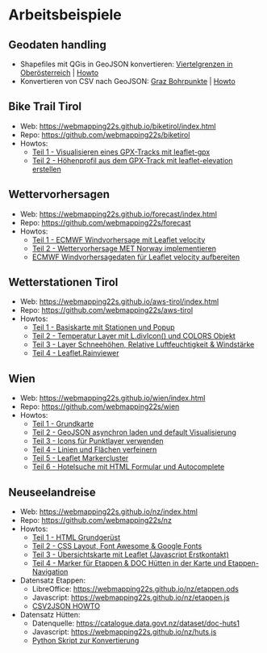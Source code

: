 # Arbeitsbeispiele

## Geodaten handling

* Shapefiles mit QGis in GeoJSON konvertieren: [Viertelgrenzen in Oberösterreich](https://webmapping22s.github.io/ooe/) | [Howto](https://webmapping22s.github.io/ooe/howto)
* Konvertieren von CSV nach GeoJSON: [Graz Bohrpunkte](https://webmapping22s.github.io/graz/) | [Howto](https://webmapping22s.github.io/graz/howto)

## Bike Trail Tirol

* Web: <https://webmapping22s.github.io/biketirol/index.html>
* Repo: <https://github.com/webmapping22s/biketirol>
* Howtos:
    * [Teil 1 - Visualisieren eines GPX-Tracks mit leaflet-gpx](https://webmapping22s.github.io/biketirol/howto1)
    * [Teil 2 - Höhenprofil aus dem GPX-Track mit leaflet-elevation erstellen](https://webmapping22s.github.io/biketirol/howto2)

## Wettervorhersagen

* Web: <https://webmapping22s.github.io/forecast/index.html>
* Repo: <https://github.com/webmapping22s/forecast>
* Howtos:
    * [Teil 1 - ECMWF Windvorhersage mit Leaflet velocity](https://webmapping22s.github.io/forecast/howto1)
    * [Teil 2 - Wettervorhersage MET Norway implementieren](https://webmapping22s.github.io/forecast/howto2)
    * [ECMWF Windvorhersagedaten für Leaflet velocity aufbereiten](https://webmapping22s.github.io/forecast/howto_ecmwf2json)

## Wetterstationen Tirol

* Web: <https://webmapping22s.github.io/aws-tirol/index.html>
* Repo: <https://github.com/webmapping22s/aws-tirol>
* Howtos:
    * [Teil 1 - Basiskarte mit Stationen und Popup](https://webmapping22s.github.io/aws-tirol/howto1)
    * [Teil 2 - Temperatur Layer mit L.divIcon() und COLORS Objekt](https://webmapping22s.github.io/aws-tirol/howto2)
    * [Teil 3 - Layer Schneehöhen, Relative Luftfeuchtigkeit & Windstärke](https://webmapping22s.github.io/aws-tirol/howto3)
    * [Teil 4 - Leaflet.Rainviewer](https://webmapping22s.github.io/aws-tirol/howto4)

## Wien

* Web: <https://webmapping22s.github.io/wien/index.html>
* Repo: <https://github.com/webmapping22s/wien>
* Howtos:
    * [Teil 1 - Grundkarte](https://webmapping22s.github.io/wien/howto1)
    * [Teil 2 - GeoJSON asynchron laden und default Visualisierung](https://webmapping22s.github.io/wien/howto2)
    * [Teil 3 - Icons für Punktlayer verwenden](https://webmapping22s.github.io/wien/howto3)
    * [Teil 4 - Linien und Flächen verfeinern](https://webmapping22s.github.io/wien/howto4)
    * [Teil 5 - Leaflet Markercluster](https://webmapping22s.github.io/wien/howto5)
    * [Teil 6 - Hotelsuche mit HTML Formular und Autocomplete](https://webmapping22s.github.io/wien/howto6)

## Neuseelandreise

* Web: <https://webmapping22s.github.io/nz/index.html>
* Repo: <https://github.com/webmapping22s/nz>
* Howtos:
    * [Teil 1 - HTML Grundgerüst](https://webmapping22s.github.io/nz/howto1)
    * [Teil 2 - CSS Layout, Font Awesome & Google Fonts](https://webmapping22s.github.io/nz/howto2)
    * [Teil 3 - Übersichtskarte mit Leaflet (Javascript Erstkontakt)](https://webmapping22s.github.io/nz/howto3)
    * [Teil 4 - Marker für Etappen & DOC Hütten in der Karte und Etappen-Navigation](https://webmapping22s.github.io/nz/howto4)
* Datensatz Etappen:
    * LibreOffice: <https://webmapping22s.github.io/nz/etappen.ods>
    * Javascript: <https://webmapping22s.github.io/nz/etappen.js>
    * [CSV2JSON HOWTO](https://webmapping22s.github.io/nz/etappen_ods_to_js_howto)
* Datensatz Hütten:
    * Datenquelle: <https://catalogue.data.govt.nz/dataset/doc-huts1>
    * Javascript: <https://webmapping22s.github.io/nz/huts.js>
    * [Python Skript zur Konvertierung](https://github.com/webmapping22s/nz/blob/main/huts_js_create.py)
